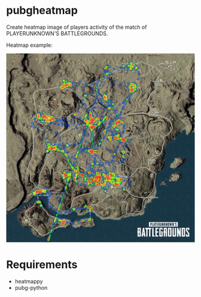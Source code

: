 # pubgheatmap

Create heatmap image of players activity of the match of PLAYERUNKNOWN'S BATTLEGROUNDS.

Heatmap example:

![PUBG activity heatmap](/data/example_heatmap.jpg)

# Requirements

- heatmappy
- pubg-python

